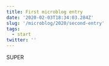 ```yaml
---
title: First microblog entry
date: '2020-02-03T18:34:03.284Z'
slug: '/microblog/2020/second-entry'
tags:
  - start
twitter: ''
---
```


SUPER
